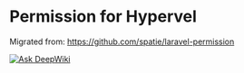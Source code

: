 Permission for Hypervel
===

Migrated from: https://github.com/spatie/laravel-permission

[![Ask DeepWiki](https://deepwiki.com/badge.svg)](https://deepwiki.com/hypervel/permission)